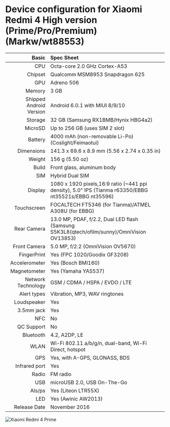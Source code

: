 Device configuration for Xiaomi Redmi 4 High version (Prime/Pro/Premium) (Markw/wt88553)
========================================================================================

Basic   | Spec Sheet
-------:|:-------------------------
CPU     | Octa-core 2.0 GHz Cortex-A53
Chipset | Qualcomm MSM8953 Snapdragon 625
GPU     | Adreno 506
Memory  | 3 GB
Shipped Android Version | Android 6.0.1 with MIUI 8/9/10
Storage | 32 GB (Samsung RX1BMB/Hynix HBG4a2)
MicroSD | Up to 256 GB (uses SIM 2 slot)
Battery | 4000 mAh (non-removable Li-Po) (Coslight/Feimaotui)
Dimensions | 141.3 x 69.6 x 8.9 mm (5.56 x 2.74 x 0.35 in)
Weight | 156 g (5.50 oz)
Build | Front glass, aluminum body
SIM | Hybrid Dual SIM
Display | 1080 x 1920 pixels,16:9 ratio (~441 ppi density), 5.0" IPS (Tianma r63350/EBBG nt35521s/EBBG nt35596)
Touchscreen | FOCALTECH FT5346 (for Tianma)/ATMEL A308U (for EBBG)
Rear Camera  | 13.0 MP, PDAF, f/2.2, Dual LED flash (Samsung S5K3L8(qtech/ofilm/sunny)/OmniVision OV13853)
Front Camera | 5.0 MP, f/2.2 (OmniVision OV5670)
FingerPrint | Yes (FPC 1020/Goodix GF3208)
Accelerometer | Yes (Bosch BMI160)
Magnetometer | Yes (Yamaha YAS537)
Network Technology | GSM / CDMA / HSPA / EVDO / LTE
Alert types | Vibration, MP3, WAV ringtones
Loudspeaker | Yes 
3.5mm jack | Yes
NFC | No
QC Support | No
Bluetooth | 4.2, A2DP, LE
WLAN | Wi-Fi 802.11 a/b/g/n, dual-band, Wi-Fi Direct, hotspot
GPS | Yes, with A-GPS, GLONASS, BDS
Infrared port |	Yes
Radio |	FM radio
USB | microUSB 2.0, USB On-The-Go
Als/ps | Yes (Liteon LTR55X)
LED | Yes (Awinic AW2013)
Release Date | November 2016

![Xiaomi Redmi 4 Prime](https://www.droidlime.com/wp-content/uploads/2016/11/redmi-4-prime-image-9.jpg "Xiaomi Redmi 4 Prime")